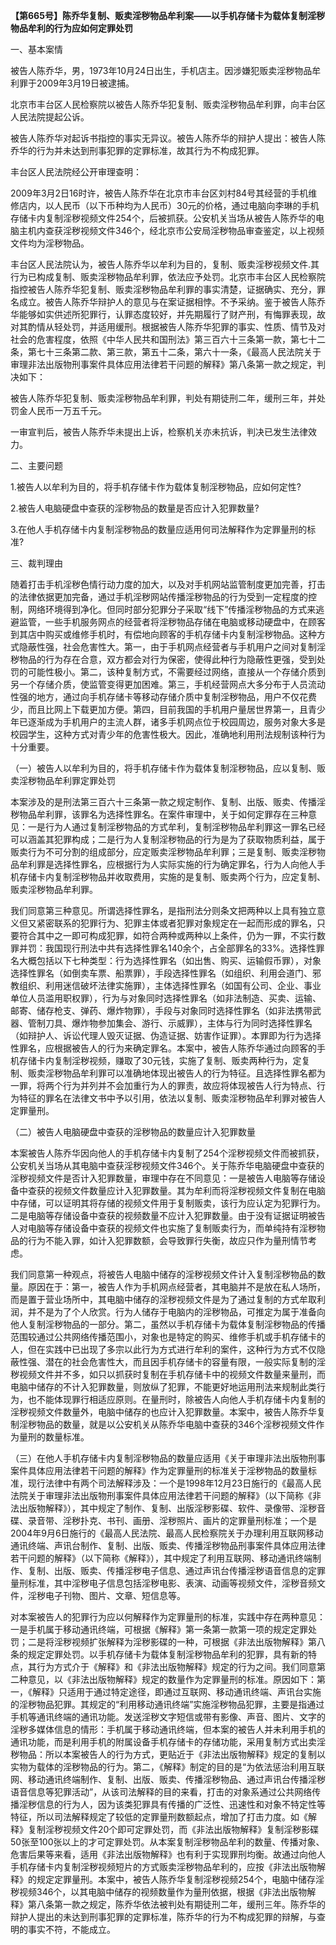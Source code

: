 **【第665号】陈乔华复制、贩卖淫秽物品牟利案——以手机存储卡为载体复制淫秽物品牟利的行为应如何定罪处罚**

一、基本案情

被告人陈乔华，男，1973年10月24日出生，手机店主。因涉嫌犯贩卖淫秽物品牟利罪于2009年3月19日被逮捕。

北京市丰台区人民检察院以被告人陈乔华犯复制、贩卖淫秽物品牟利罪，向丰台区人民法院提起公诉。

被告人陈乔华对起诉书指控的事实无异议。被告人陈乔华的辩护人提出：被告人陈乔华的行为并未达到刑事犯罪的定罪标准，故其行为不构成犯罪。

丰台区人民法院经公开审理查明：

2009年3月2日16时许，被告人陈乔华在北京市丰台区刘村84号其经营的手机维修店内，以人民币（以下币种均为人民币）30元的价格，通过电脑向李琳的手机存储卡内复制淫秽视频文件254个，后被抓获。公安机关当场从被告人陈乔华的电脑主机内查获淫秽视频文件346个，经北京市公安局淫秽物品审查鉴定，以上视频文件均为淫秽物品。

丰台区人民法院认为，被告人陈乔华以牟利为目的，复制、贩卖淫秽视频文件.其行为已构成复制、贩卖淫秽物品牟利罪，依法应予处罚。北京市丰台区人民检察院指控被告人陈乔华犯复制、贩卖淫秽物品牟利罪的事实清楚，证据确实、充分，罪名成立。被告人陈乔华辩护人的意见与在案证据相悖。不予采纳。鉴于被告人陈乔华能够如实供述所犯罪行，认罪态度较好，并先期履行了财产刑，有悔罪表现，故对其酌情从轻处罚，并适用缓刑。根据被告人陈乔华犯罪的事实、性质、情节及对社会的危害程度，依照《中华人民共和国刑法》第三百六十三条第一款，第七十二条，第七十三条第二款、第三款，第五十二条，第六十一条，《最高人民法院关于审理非法出版物刑事案件具体应用法律若干问题的解释》第八条第一款之规定，判决如下：

被告人陈乔华犯复制、贩卖淫秽物品牟利罪，判处有期徒刑二年，缓刑三年，并处罚金人民币一万五千元。

一审宣判后，被告人陈乔华未提出上诉，检察机关亦未抗诉，判决已发生法律效力。

二、主要问题

1.被告人以牟利为目的，将手机存储卡作为载体复制淫秽物品，应如何定性?

2.被告人电脑硬盘中查获的淫秽物品的数量是否应计入犯罪数量?

3.在他人手机存储卡内复制淫秽物品的数量应适用何司法解释作为定罪量刑的标准?

三、裁判理由

随着打击手机淫秽色情行动力度的加大，以及对手机网站监管制度更加完善，打击的法律依据更加完备，通过手机淫秽网站传播淫秽物品的行为受到一定程度的控制，网络环境得到净化。但同时部分犯罪分子采取“线下”传播淫秽物品的方式来逃避监管，一些手机服务网点的经营者将淫秽物品存储在电脑或移动硬盘中，在顾客到其店中购买或维修手机时，有偿地向顾客的手机存储卡内复制淫秽物品。这种方式隐蔽性强，社会危害性大。第一，由于手机网点经营者与手机用户之间对复制淫秽物品的行为存在合意，双方都会对行为保密，使得此种行为隐蔽性更强，受到处罚的可能性极小。第二，该种复制方式，不需要经过网络，直接从一个存储介质到另一个存储介质，使监管变得更加困难。第三，手机经营网点大多分布于人员流动性强的地方，通过向手机存储卡等移动存储介质中复制淫秽物品，用户不仅花费少，而且比网上下载更加方便。第四，目前我国的手机用户量居世界第一，且青少年已逐渐成为手机用户的主流人群，诸多手机网点位于校园周边，服务对象大多是校园学生，这种方式对青少年的危害性极大。因此，准确地利用刑法规制该种行为十分重要。

（一）被告人以牟利为目的，将手机存储卡作为载体复制淫秽物品，应以复制、贩卖淫秽物品牟利罪定罪处罚

本案涉及的是刑法第三百六十三条第一款之规定制作、复制、出版、贩卖、传播淫秽物品牟利罪，该罪名为选择性罪名。在案件审理中，关于如何定罪存在三种意见：一是行为人通过复制淫秽物品的方式牟利，复制淫秽物品牟利罪这一罪名已经可以涵盖其犯罪构成；二是行为人复制淫秽物品的行为是为了获取物质利益，属于贩卖行为不可分割的组成部分，应定贩卖淫秽物品牟利罪；三是复制、贩卖淫秽物品牟利罪是选择性罪名，应根据行为人实际实施的行为确定罪名，行为人向他人手机存储卡内复制淫秽物品并收取费用，实施的是复制、贩卖两个行为，应定复制、贩卖淫秽物品牟利罪。

我们同意第三种意见。所谓选择性罪名，是指刑法分则条文把两种以上具有独立意义但又紧密联系的犯罪行为、犯罪主体或者犯罪对象规定在一起而形成的罪名，只要符合其中之一即可构成犯罪，如符合两种或两种以上条件，仍为一罪，不实行数罪并罚：我国现行刑法中共有选择性罪名140余个，占全部罪名的33%。选择性罪名大概包括以下七种类型：行为选择性罪名（如出售、购买、运输假币罪），对象选择性罪名（如倒卖车票、船票罪），手段选择性罪名（如组织、利用会道门、邪教组织、利用迷信破坏法律实施罪），主体选择性罪名（如国有公司、企业、事业单位人员滥用职权罪），行为与对象同时选择性罪名（如非法制造、买卖、运输、邮寄、储存枪支、弹药、爆炸物罪），手段与对象同时选择性罪名（如非法携带武器、管制刀具、爆炸物参加集会、游行、示威罪），主体与行为同时选择性罪名（如辩护人、诉讼代理人毁灭证据、伪造证据、妨害作证罪）。本罪即为行为选择性罪名，应根据被告人的行为来确定罪名。本案中，被告人陈乔华通过向顾客的手机存储卡内复制淫秽视频，赚取了30元钱，实施了复制、贩卖两种行为，定复制、贩卖淫秽物品牟利罪可以准确地体现出被告人的行为特征。且选择性罪名都为一罪，将两个行为并列并不会加重行为人的罪责，故应将体现被告人行为特点、行为特征的罪名在法律文书中予以引用，依法以复制、贩卖淫秽物品牟利罪对被告人定罪量刑。

（二）被告人电脑硬盘中查获的淫秽物品的数量应计入犯罪数量

本案被告人陈乔华因向他人的手机存储卡内复制了254个淫秽视频文件而被抓获，公安机关当场从其电脑中查获淫秽视频文件346个。关于陈乔华电脑硬盘中查获的淫秽视频文件是否计入犯罪数量，审理中存在不同意见：一是被告人电脑等存储设备中查获的视频文件数量应计入犯罪数量。其为牟利而将淫秽视频文件复制在电脑中存储，可以证明其将存储的视频文件用于复制贩卖，该行为应认定为犯罪行为。二是电脑等存储设备中查获的视频数量不应计入犯罪数量。由于没有证据证明被告人对电脑等存储设备中查获的视频文件也实施了复制贩卖行为，而单纯持有淫秽物品的行为不能入罪，如计入犯罪数额，会导致罪行失衡，故应只作为量刑情节考虑。

我们同意第一种观点，将被告人电脑中储存的淫秽视频文件计入复制淫秽物品的数量。原因在于：第一，被告人作为手机网点经营者，其电脑并不是放在私人场所，而是置于营业场所中，其电脑中储存的淫秽视频文件是为了通过复制的方式牟取利润，并不是为了个人欣赏。行为人储存于电脑内的淫秽物品，可推定为属于准备向他人复制淫秽物品的一部分。第二，虽然以手机存储卡为载体复制淫秽物品的传播范围较通过公共网络传播范围小，对象也是特定的购买、维修手机或手机存储卡的人，但在实践中已出现了多宗以此行为方式进行牟利的案件，这种行为方式不仅隐蔽性强、潜在的社会危害性大，而且因手机存储卡的容量有限，一般实际复制的淫秽视频文件并不多，如只以抓获时复制在手机存储卡中的视频文件数量来量刑，而电脑中储存的不计入犯罪数量，则放纵了犯罪，不能更好地运用刑法来规制此类行为，也不能体现罪行相适应原则。在量刑时，除被告人向他人手机存储卡内复制的淫秽视频文件数量外，电脑中储存的也应计入犯罪数量。本案中，被告人陈乔华复制淫秽物品的数量，就是以公安机关从陈乔华电脑中查获的346个淫秽视频文件作为量刑的数量标准。

（三）在他人手机存储卡内复制淫秽物品的数量应适用《关于审理非法出版物刑事案件具体应用法律若干问题的解释》作为定罪量刑的标准关于淫秽物品的数量标准，现行法律中有两个司法解释涉及：一个是1998年12月23日施行的《最高人民法院关于审理非法出版物刑事案件具体应用法律若干问题的解释》（以下简称《非法出版物解释》），其中规定了制作、复制、出版淫秽影碟、软件、录像带、淫秽音碟、录音带、淫秽扑克、书刊、画册、淫秽照片、画片的定罪量刑标准；一个是2004年9月6日施行的《最高人民法院、最高人民检察院关于办理利用互联网移动通讯终端、声讯台制作、复制、出版、贩卖、传播淫秽物品刑事案件具体应用法律若干问题的解释》（以下简称《解释》），其中规定了利用互联网、移动通讯终端制作、复制、出版、贩卖、传播淫秽电子信息、通过声讯台传播淫秽语音信息的定罪量刑标准，其中淫秽电子信息包括淫秽电影、表演、动画等视频文件，淫秽音频文件，淫秽电子刊物、图片、文章、短信息等。

对本案被告人的犯罪行为应以何解释作为定罪量刑的标准，实践中存在两种意见：一是手机属于移动通讯终端，可根据《解释》第一条第一款第一项的规定定罪处罚；二是将淫秽视频扩张解释为淫秽影碟的一种，可根据《非法出版物解释》第八条的规定定罪处罚。以手机存储卡为载体复制淫秽物品牟利的犯罪，具有新的特点，其行为方式介于《解释》和《非法出版物解释》规定的行为之间。我们同意第二种意见，以《非法出版物解释》规定的数量作为定罪量刑的标准。原因如下：第一，《解释》只适用于通过特定途径，即通过互联网、移动通讯终端、声讯台实施的淫秽物品犯罪。其规定的“利用移动通讯终端”实施淫秽物品犯罪，主要是指通过手机等通讯终端的通讯功能。发送淫秽文字短信或带有影像、声音、图片、文字的淫秽多媒体信息的情形：手机属于移动通讯终端，但本案的被告人并未利用手机的通讯功能，而是利用手机的附属设备手机存储卡的存储功能，采用复制方式出卖淫秽物品：所以本案被告人的行为方式，更贴近于《非法出版物解释》规定的复制以实物为载体的淫秽物品的行为。第二，《解释》制定的目的是“为依法惩治利用互联网、移动通讯终端制作、复制、出版、贩卖、传播淫秽物品、通过声讯台传播淫秽语音信息等犯罪活动”，从该司法解释的目的来看，打击的对象系通过公共网络传播淫秽信息的行为人，因为该类犯罪具有传播的广泛性、迅速性和对象不特定性等特征，所以司法解释规定了较低的定罪量刑数额起点，增加了打击力度。如《解释》复制淫秽视频文件20个即可定罪处罚，而《非法出版物解释》复制淫秽影碟50张至100张以上的才可定罪处罚。从本案复制淫秽物品牟利的数量、传播对象、危害后果等来看，适用《非法出版物解释》也有利于实现罪刑均衡。故通过向他人手机存储卡内复制淫秽视频短片的方式贩卖淫秽物品牟利的，应按《非法出版物解释》的规定定罪量刑。本案中，被告人陈乔华复制淫秽视频254个，电脑中储存淫秽视频346个，以其电脑中储存的视频数量作为量刑依据，根据《非法出版物解释》第八条第一款之规定，陈乔华依法被判处有期徒刑二年，缓刑三年。陈乔华的辩护人提出的未达到刑事犯罪的定罪标准，陈乔华的行为不构成犯罪的辩解，与查明的事实不符，不能成立。